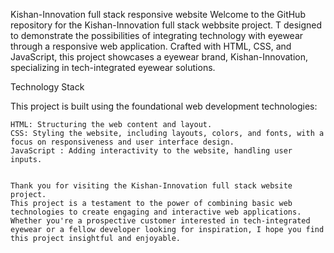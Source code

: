 Kishan-Innovation full stack responsive  website
Welcome to the GitHub repository for the Kishan-Innovation full stack webbsite project.
T designed to demonstrate the possibilities of integrating technology with eyewear through a responsive web application. 
Crafted with HTML, CSS, and JavaScript, this project showcases a eyewear brand, Kishan-Innovation, specializing in tech-integrated eyewear solutions.

Technology Stack

This project is built using the foundational web development technologies:

    HTML: Structuring the web content and layout.
    CSS: Styling the website, including layouts, colors, and fonts, with a focus on responsiveness and user interface design.
    JavaScript : Adding interactivity to the website, handling user inputs.


    Thank you for visiting the Kishan-Innovation full stack website project. 
    This project is a testament to the power of combining basic web technologies to create engaging and interactive web applications. 
    Whether you're a prospective customer interested in tech-integrated eyewear or a fellow developer looking for inspiration, I hope you find this project insightful and enjoyable.
